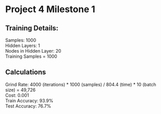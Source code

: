 # Project 4 Milestone 1

## Training Details:
Samples: 1000  
Hidden Layers: 1  
Nodes in Hidden Layer: 20  
Training Samples = 1000  

## Calculations 

Grind Rate: 4000 (iterations) * 1000 (samples) / 804.4 (time) * 10 (batch size) = 49,726  
Cost: 0.001  
Train Accuracy: 93.9%  
Test Accuracy: 76.7%  